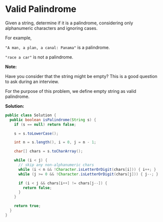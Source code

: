 # Valid Palindrome

Given a string, determine if it is a palindrome, considering only alphanumeric characters and ignoring cases.

For example,

`"A man, a plan, a canal: Panama"` is a palindrome.

`"race a car"` is not a palindrome.

**Note:**

Have you consider that the string might be empty? This is a good question to ask during an interview.

For the purpose of this problem, we define empty string as valid palindrome.

**Solution:**
```java
public class Solution {
  public boolean isPalindrome(String s) {
    if (s == null) return false;

    s = s.toLowerCase();

    int n = s.length(), i = 0, j = n - 1;

    char[] chars = s.toCharArray();

    while (i < j) {
      // skip any non-alphanumeric chars
      while (i < n && !Character.isLetterOrDigit(chars[i])) { i++; }
      while (j >= 0 && !Character.isLetterOrDigit(chars[j])) { j--; }

      if (i < j && chars[i++] != chars[j--]) {
        return false;
      }
    }

    return true;
  }
}
```